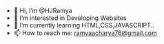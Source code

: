 - 👋 Hi, I’m @HJRamya
- 👀 I’m interested in Developing Websites
- 🌱 I’m currently learning HTML,CSS,JAVASCRIPT..
- 📫 How to reach me: ramyaacharya76@gmail.com 

<!---
HJRamya/HJRamya is a ✨ special ✨ repository because its `README.md` (this file) appears on your GitHub profile.
You can click the Preview link to take a look at your changes.
--->
